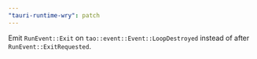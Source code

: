 ```yaml
---
"tauri-runtime-wry": patch
---
```


Emit `RunEvent::Exit` on `tao::event::Event::LoopDestroyed` instead of after `RunEvent::ExitRequested`.
